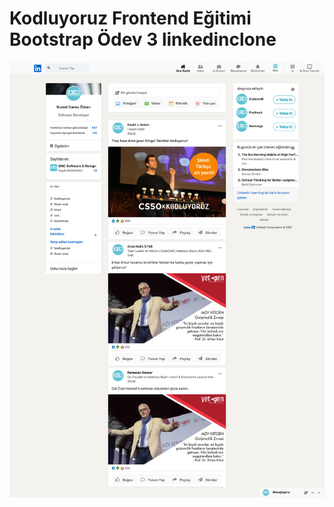 # Kodluyoruz Frontend Eğitimi Bootstrap Ödev 3 linkedinclone

![Ödev3](../odev3-bootstraplinkedinclone/assets/bootstrap-odev3.png)